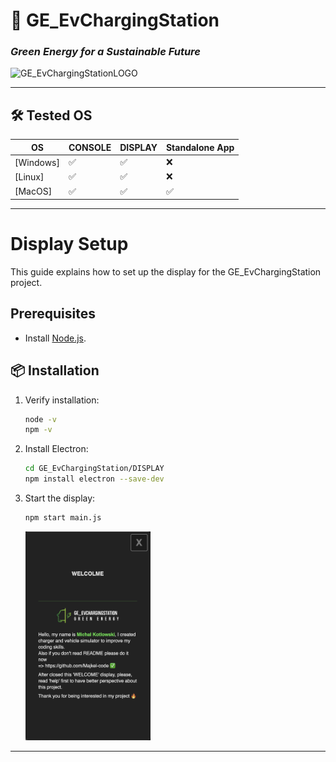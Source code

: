 # 🌿 **GE_EvChargingStation**  
### _Green Energy for a Sustainable Future_  
<img width="400" alt="GE_EvChargingStationLOGO" src="https://github.com/Majkel-code/GE_EvChargingStation/assets/13604347/87375e99-55ee-42f9-8804-9eea7257b730">

---
## 🛠️ **Tested OS**  

| **OS**    | **CONSOLE**  | **DISPLAY**   | **Standalone App** |
|-----------|--------------|---------------|--------------------| 
| [Windows] |      ✅       |       ✅       |          ❌         |               
| [Linux]   |      ✅       |       ✅       |          ❌         |
| [MacOS]   |      ✅       |       ✅       |          ✅         |


---
# Display Setup

This guide explains how to set up the display for the GE_EvChargingStation project.

## Prerequisites
- Install [Node.js](https://nodejs.org/).

## 📦 **Installation**
1. Verify installation:
   ```sh
   node -v
   npm -v
2. Install Electron:  
   ```sh
   cd GE_EvChargingStation/DISPLAY
   npm install electron --save-dev
   ```  

3. Start the display:  
   ```sh
   npm start main.js
   ```
   <img width="200s" alt="GE_EvChargingStationLOGO" src="./.display_style/welcome.png">


---